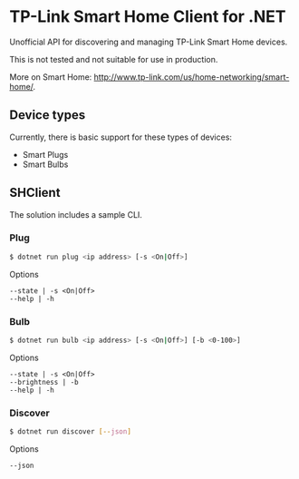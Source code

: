 TP-Link Smart Home Client for .NET
==

Unofficial API for discovering and managing TP-Link Smart Home devices.

This is not tested and not suitable for use in production.

More on Smart Home: http://www.tp-link.com/us/home-networking/smart-home/.

## Device types
Currently, there is basic support for these types of devices:
* Smart Plugs
* Smart Bulbs

## SHClient
The solution includes a sample CLI.

### Plug

```sh
$ dotnet run plug <ip address> [-s <On|Off>]
```

Options

```
--state | -s <On|Off>
--help | -h 
```

### Bulb

```sh
$ dotnet run bulb <ip address> [-s <On|Off>] [-b <0-100>]
```

Options

```
--state | -s <On|Off>
--brightness | -b
--help | -h 
```

### Discover

```sh
$ dotnet run discover [--json]
```

Options

```
--json
```
